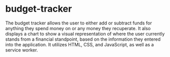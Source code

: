 # budget-tracker

The budget tracker allows the user to either add or subtract funds for anything they spend money on or any money they recuperate. It also displays a chart to show a visual representation of where the user currently stands from a financial standpoint, based on the information they entered into the application. It utilizes HTML, CSS, and JavaScript, as well as a service worker.
